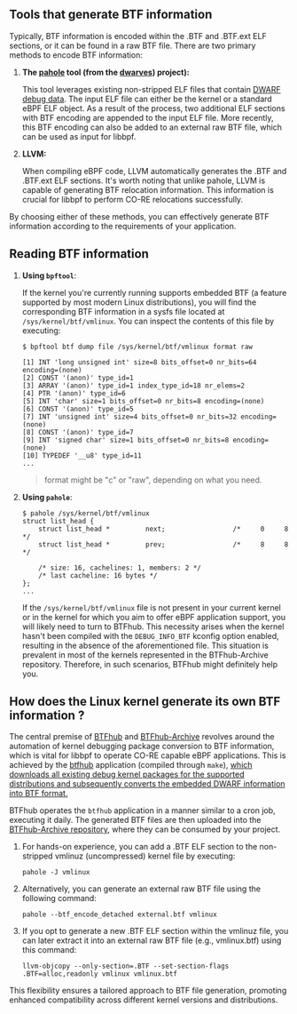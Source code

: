 ## Tools that generate BTF information

Typically, BTF information is encoded within the .BTF and .BTF.ext ELF sections, or it can be found in a raw BTF file. There are two primary methods to encode BTF information:

1. **The [pahole](https://lwn.net/Articles/762847/) tool (from the [dwarves](https://github.com/acmel/dwarves)) project):**

	This tool leverages existing non-stripped ELF files that contain [DWARF debug data](https://en.wikipedia.org/wiki/DWARF). The input ELF file can either be the kernel or a standard eBPF ELF object. As a result of the process, two additional ELF sections with BTF encoding are appended to the input ELF file. More recently, this BTF encoding can also be added to an external raw BTF file, which can be used as input for libbpf.

2. **LLVM:**

	When compiling eBPF code, LLVM automatically generates the .BTF and .BTF.ext ELF sections. It's worth noting that unlike pahole, LLVM is capable of generating BTF relocation information. This information is crucial for libbpf to perform CO-RE relocations successfully. 

By choosing either of these methods, you can effectively generate BTF information according to the requirements of your application.

## Reading BTF information

1. **Using `bpftool`**:

	If the kernel you're currently running supports embedded BTF (a feature supported by most modern Linux distributions), you will find the corresponding BTF information in a sysfs file located at `/sys/kernel/btf/vmlinux`. You can inspect the contents of this file by executing:

	```
	$ bpftool btf dump file /sys/kernel/btf/vmlinux format raw

	[1] INT 'long unsigned int' size=8 bits_offset=0 nr_bits=64 encoding=(none)
	[2] CONST '(anon)' type_id=1
	[3] ARRAY '(anon)' type_id=1 index_type_id=18 nr_elems=2
	[4] PTR '(anon)' type_id=6
	[5] INT 'char' size=1 bits_offset=0 nr_bits=8 encoding=(none)
	[6] CONST '(anon)' type_id=5
	[7] INT 'unsigned int' size=4 bits_offset=0 nr_bits=32 encoding=(none)
	[8] CONST '(anon)' type_id=7
	[9] INT 'signed char' size=1 bits_offset=0 nr_bits=8 encoding=(none)
	[10] TYPEDEF '__u8' type_id=11
	...
	```

	> format might be "c" or "raw", depending on what you need.

2. **Using `pahole`**:

	```
	$ pahole /sys/kernel/btf/vmlinux
	struct list_head {
		struct list_head *         next;                 /*     0     8 */
		struct list_head *         prev;                 /*     8     8 */
	
		/* size: 16, cachelines: 1, members: 2 */
		/* last cacheline: 16 bytes */
	};
	...
	```

	If the `/sys/kernel/btf/vmlinux` file is not present in your current kernel or in the kernel for which you aim to offer eBPF application support, you will likely need to turn to BTFhub. This necessity arises when the kernel hasn't been compiled with the `DEBUG_INFO_BTF` kconfig option enabled, resulting in the absence of the aforementioned file. This situation is prevalent in most of the kernels represented in the BTFhub-Archive repository. Therefore, in such scenarios, BTFhub might definitely help you.

## How does the Linux kernel generate its own BTF information ?

The central premise of [BTFhub](https://github.com/khulnasoft-labs/btfhub/) and [BTFhub-Archive](https://github.com/khulnasoft-labs/btfhub-archive/) revolves around the automation of kernel debugging package conversion to BTF information, which is vital for libbpf to operate CO-RE capable eBPF applications. This is achieved by the [btfhub](https://github.com/khulnasoft-labs/btfhub/blob/main/cmd/btfhub/main.go) application (compiled through `make`), [which downloads all existing debug kernel packages for the supported distributions and subsequently converts the embedded DWARF information into BTF format.](https://github.com/khulnasoft-labs/btfhub/blob/f37a9cdc160f3add77a24beb6512dbb4557bc728/.github/workflows/cron.yml)

BTFhub operates the `btfhub` application in a manner similar to a cron job, executing it daily. The generated BTF files are then uploaded into the [BTFhub-Archive repository](https://github.com/khulnasoft-labs/btfhub-archive/), where they can be consumed by your project.

1. For hands-on experience, you can add a .BTF ELF section to the non-stripped vmlinuz (uncompressed) kernel file by executing:

	```
	pahole -J vmlinux
	```

2. Alternatively, you can generate an external raw BTF file using the following command:

	```
	pahole --btf_encode_detached external.btf vmlinux
	```

3. If you opt to generate a new .BTF ELF section within the vmlinuz file, you can later extract it into an external raw BTF file (e.g., vmlinux.btf) using this command:

	```
	llvm-objcopy --only-section=.BTF --set-section-flags .BTF=alloc,readonly vmlinux vmlinux.btf
	```

This flexibility ensures a tailored approach to BTF file generation, promoting enhanced compatibility across different kernel versions and distributions.
